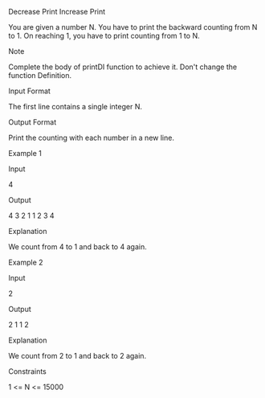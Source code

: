 Decrease Print Increase Print

You are given a number N. You have to print the backward counting from N to 1. On reaching 1, you have to print counting from 1 to N.

Note

Complete the body of printDI function to achieve it. Don't change the function Definition.

Input Format

The first line contains a single integer N.

Output Format

Print the counting with each number in a new line.

Example 1

Input

4

Output

4
3
2
1
1
2
3
4

Explanation

We count from 4 to 1 and back to 4 again.

Example 2

Input

2

Output

2
1
1
2

Explanation

We count from 2 to 1 and back to 2 again.

Constraints

1 <= N <= 15000
